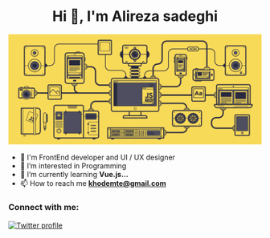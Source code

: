 <h1 align="center">Hi 👋, I'm Alireza sadeghi</h1>


![Gif](./javascript.gif)
- 🦾 I'm FrontEnd developer and UI / UX designer
- 👀 I’m interested in Programming
- 🌱 I’m currently learning **Vue.js...**
- 📫 How to reach me **khodemte@gmail.com**


<h3 align="left">Connect with me:</h3>
<p align="left">
<a href="https://twitter.com/_alirezainfo" target="_blank" rel="noopener noreferrer">
  <img align="center" src="https://raw.githubusercontent.com/rahuldkjain/github-profile-readme-generator/master/src/images/icons/Social/twitter.svg" alt="Twitter profile" height="30" width="40" />
</a>



